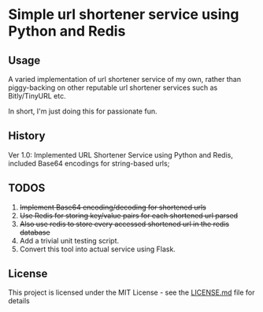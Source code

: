 # Simple url shortener service using Python and Redis

## Usage

A varied implementation of url shortener service of my own, rather than piggy-backing on other reputable url shortener services such as Bitly/TinyURL etc.

In short, I'm just doing this for passionate fun.

## History

Ver 1.0: Implemented URL Shortener Service using Python and Redis, included Base64 encodings for string-based urls; 

## TODOS
1. ~~Implement Base64 encoding/decoding for shortened urls~~
2. ~~Use Redis for storing key/value pairs for each shortened url parsed~~
3. ~~Also use redis to store every accessed shortened url in the redis database~~
4. Add a trivial unit testing script.
5. Convert this tool into actual service using Flask.

## License

This project is licensed under the MIT License - see the [LICENSE.md](https://github.com/awongCM/py-url-shortener/blob/master/LICENSE) file for details